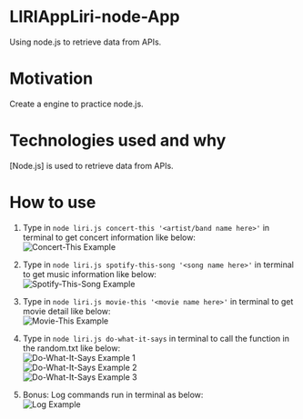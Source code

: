 # LIRIAppLiri-node-App
Using node.js to retrieve data from APIs.

# Motivation
Create a engine to practice node.js.

# Technologies used and why
[Node.js] is used to retrieve data from APIs.

# How to use
1. Type in `node liri.js concert-this '<artist/band name here>'` in terminal to get concert information like below:  
    ![Concert-This Example](https://github.com/peiyuwu9/Liri-node-App/blob/master/images/concert-this-example.png)


2. Type in `node liri.js spotify-this-song '<song name here>'` in terminal to get music information like below:  
    ![Spotify-This-Song Example](https://github.com/peiyuwu9/Liri-node-App/blob/master/images/spotify-this-song-example.png)

3. Type in `node liri.js movie-this '<movie name here>'` in terminal to get movie detail like below:  
    ![Movie-This Example](https://github.com/peiyuwu9/Liri-node-App/blob/master/images/moive-this-example.png)

4. Type in `node liri.js do-what-it-says` in terminal to call the function in the random.txt like below:  
    ![Do-What-It-Says Example 1](https://github.com/peiyuwu9/Liri-node-App/blob/master/images/do-what-it-says-1.png)  
    ![Do-What-It-Says Example 2](https://github.com/peiyuwu9/Liri-node-App/blob/master/images/do-what-it-says-2.png)  
    ![Do-What-It-Says Example 3](https://github.com/peiyuwu9/Liri-node-App/blob/master/images/do-what-it-says-3.png)

5. Bonus: Log commands run in terminal as below:   
    ![Log Example](https://github.com/peiyuwu9/Liri-node-App/blob/master/images/log-example.png)



